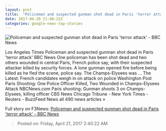 ```yaml
---
layout: post
title:  "Policeman and suspected gunman shot dead in Paris 'terror attack' - BBC News"
date: 2017-04-20 21:40:22Z
categories: google-news-top-stories
---
```


![Policeman and suspected gunman shot dead in Paris 'terror attack' - BBC News](https://ichef.bbci.co.uk/news/1024/cpsprodpb/111AE/production/_95726007_mediaitem95726004.jpg)

Los Angeles Times Policeman and suspected gunman shot dead in Paris 'terror attack' BBC News One policeman has been shot dead and two others wounded in central Paris, French police say, with their suspected attacker killed by security forces. A lone gunman opened fire before being killed as he fled the scene, police say. The Champs-Elysees was ... The Latest: French candidates weigh in on attack on police Washington Post Paris Shooting: One Police Officer Killed, Two Wounded in Champs-Elysees Attack NBCNews.com Paris shooting: Gunman shoots 3 on Champs-Elysees, killing officer CBS News Chicago Tribune - New York Times - Reuters - BuzzFeed News all 490 news articles »


Full story on F3News: [Policeman and suspected gunman shot dead in Paris 'terror attack' - BBC News](http://www.f3nws.com/n/xBptjE)

> Posted on: Friday, April 21, 2017 2:40:22 AM
